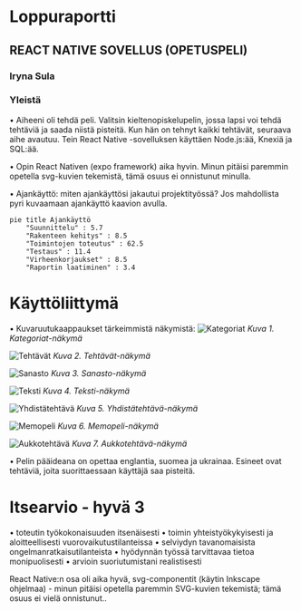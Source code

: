 # Loppuraportti

## REACT NATIVE SOVELLUS (OPETUSPELI)

### Iryna Sula

### Yleistä

• Aiheeni oli tehdä peli. Valitsin kieltenopiskelupelin, jossa lapsi voi tehdä tehtäviä ja saada niistä pisteitä. Kun hän on tehnyt kaikki tehtävät, seuraava aihe avautuu. Tein React Native -sovelluksen käyttäen Node.js:ää, Knexiä ja SQL:ää.

• Opin React Nativen (expo framework) aika hyvin. Minun pitäisi paremmin opetella svg-kuvien tekemistä, tämä osuus ei onnistunut minulla.

• Ajankäyttö: miten ajankäyttösi jakautui projektityössä? Jos mahdollista pyri kuvaamaan ajankäyttö
kaavion avulla.

```mermaid
pie title Ajankäyttö
    "Suunnittelu" : 5.7
    "Rakenteen kehitys" : 8.5
    "Toimintojen toteutus" : 62.5
    "Testaus" : 11.4
    "Virheenkorjaukset" : 8.5
    "Raportin laatiminen" : 3.4
```

# Käyttöliittymä

• Kuvaruutukaappaukset tärkeimmistä näkymistä:
![Kategoriat](images/categories.png)
_Kuva 1. Kategoriat-näkymä_

![Tehtävät](images/tasks.png)
_Kuva 2. Tehtävät-näkymä_

![Sanasto](images/wordslist.png)
_Kuva 3. Sanasto-näkymä_

![Teksti](images/text.png)
_Kuva 4. Teksti-näkymä_

![Yhdistätehtävä](images/connecttask.png)
_Kuva 5. Yhdistätehtävä-näkymä_

![Memopeli](images/memogame.png)
_Kuva 6. Memopeli-näkymä_

![Aukkotehtävä](images/gapstask.png)
_Kuva 7. Aukkotehtävä-näkymä_

• Pelin pääideana on opettaa englantia, suomea ja ukrainaa. Esineet ovat tehtäviä, joita suorittaessaan käyttäjä saa pisteitä.

# Itsearvio - hyvä 3

• toteutin työkokonaisuuden itsenäisesti
• toimin yhteistyökykyisesti ja aloitteellisesti vuorovaikutustilanteissa
• selviydyn tavanomaisista ongelmanratkaisutilanteista
• hyödynnän työssä tarvittavaa tietoa monipuolisesti
• arvioin suoriutumistani realistisesti

React Native:n osa oli aika hyvä, svg-componentit (käytin Inkscape ohjelmaa) - minun pitäisi opetella paremmin SVG-kuvien tekemistä; tämä osuus ei vielä onnistunut..
